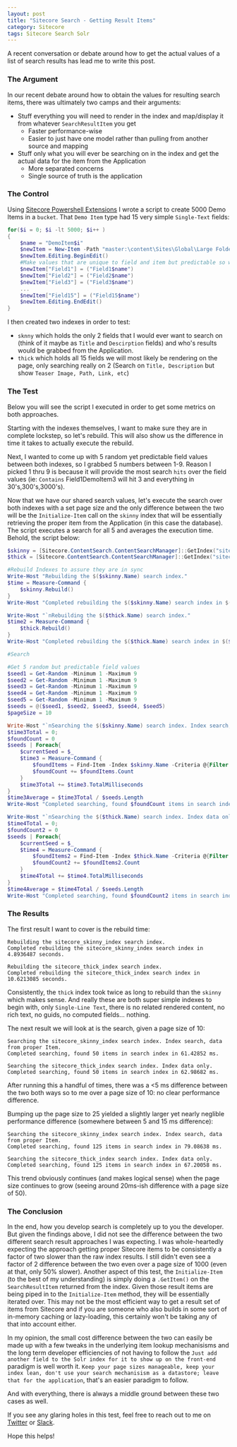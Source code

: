 ```yaml
---
layout: post
title: "Sitecore Search - Getting Result Items"
category: Sitecore
tags: Sitecore Search Solr
---
```


A recent conversation or debate around how to get the actual values of a list of search results has lead me to write this post.

### The Argument ###
In our recent debate around how to obtain the values for resulting search items, there was ultimately two camps and their arguments:

- Stuff everything you will need to render in the index and map/display it from whatever `SearchResultItem` you get
  - Faster performance-wise
  - Easier to just have one model rather than pulling from another source and mapping
- Stuff only what you will ever be searching on in the index and get the actual data for the item from the Application
  - More separated concerns
  - Single source of truth is the application

### The Control ###
Using [Sitecore Powershell Extensions](https://marketplace.sitecore.net/en/Modules/Sitecore_PowerShell_console.aspx) I wrote a script to create 5000 Demo Items in a `bucket`. That `Demo Item` type had 15 very simple `Single-Text` fields:

```powershell
for($i = 0; $i -lt 5000; $i++ )
{
    $name = "DemoItem$i"
    $newItem = New-Item -Path "master:\content\Sites\Global\Large Folder\$name" -ItemType "User Defined/Demo Item"
    $newItem.Editing.BeginEdit()
    #Make values that are unique to field and item but predictable so we can know how many results are expected
    $newItem["Field1"] = ("Field1$name")
    $newItem["Field2"] = ("Field2$name")
    $newItem["Field3"] = ("Field3$name")
    ...
    $newItem["Field15"] = ("Field15$name")
    $newItem.Editing.EndEdit()
}
```

I then created two indexes in order to test: 
- `sknny` which holds the only 2 fields that I would ever want to search on (think of it maybe as `Title` and `Descirption` fields) and who's results would be grabbed from the Application.
- `thick` which holds all 15 fields we will most likely be rendering on the page, only searching really on 2 (Search on `Title, Description` but show `Teaser Image, Path, Link, etc`)

### The Test ###
Below you will see the script I executed in order to get some metrics on both approaches.  

Starting with the indexes themselves, I want to make sure they are in complete lockstep, so let's rebuild. This will also show us the difference in time it takes to actually execute the rebuild. 

Next, I wanted to come up with 5 random yet predictable field values between both indexes, so I grabbed 5 numbers between 1-9. Reason I picked 1 thru 9 is because it will provide the most search `hits` over the field values (ie: `Contains` Field1DemoItem3 will hit 3 and everything in 30's,300's,3000's). 

Now that we have our shared search values, let's execute the search over both indexes with a set page size and the only difference between the two will be the `Initialize-Item` call on the `skinny` index that will be essentially retrieving the proper item from the Application (in this case the database).  The script executes a search for all 5 and averages the execution time. Behold, the script below:

```powershell
$skinny = [Sitecore.ContentSearch.ContentSearchManager]::GetIndex("sitecore_skinny_index")
$thick = [Sitecore.ContentSearch.ContentSearchManager]::GetIndex("sitecore_thick_index")

#Rebuild Indexes to assure they are in sync
Write-Host "Rebuilding the $($skinny.Name) search index."
$time = Measure-Command {
    $skinny.Rebuild()
}
Write-Host "Completed rebuilding the $($skinny.Name) search index in $($time.TotalSeconds) seconds." 

Write-Host "`nRebuilding the $($thick.Name) search index."
$time2 = Measure-Command {
    $thick.Rebuild()
}
Write-Host "Completed rebuilding the $($thick.Name) search index in $($time2.TotalSeconds) seconds."

#Search

#Get 5 random but predictable field values
$seed1 = Get-Random -Minimum 1 -Maximum 9
$seed2 = Get-Random -Minimum 1 -Maximum 9
$seed3 = Get-Random -Minimum 1 -Maximum 9
$seed4 = Get-Random -Minimum 1 -Maximum 9
$seed5 = Get-Random -Minimum 1 -Maximum 9
$seeds = @($seed1, $seed2, $seed3, $seed4, $seed5)
$pageSize = 10

Write-Host "`nSearching the $($skinny.Name) search index. Index search, data from proper Item."
$time3Total = 0;
$foundCount = 0
$seeds | Foreach{
    $currentSeed = $_
    $time3 = Measure-Command {
        $foundItems = Find-Item -Index $skinny.Name -Criteria @{Filter = "Contains"; Field = "field1_t_en"; Value = "Field1DemoItem$currentSeed"  } -First $pageSize | Initialize-Item
        $foundCount += $foundItems.Count
    }
    $time3Total += $time3.TotalMilliseconds
}
$time3Average = $time3Total / $seeds.Length
Write-Host "Completed searching, found $foundCount items in search index in $time3Average ms."

Write-Host "`nSearching the $($thick.Name) search index. Index data only."
$time4Total = 0;
$foundCount2 = 0
$seeds | Foreach{
    $currentSeed = $_
    $time4 = Measure-Command {
        $foundItems2 = Find-Item -Index $thick.Name -Criteria @{Filter = "Contains"; Field = "field1_t_en"; Value = "Field1DemoItem$currentSeed" } -First $pageSize
        $foundCount2 += $foundItems2.Count
    }
    $time4Total += $time4.TotalMilliseconds
}
$time4Average = $time4Total / $seeds.Length
Write-Host "Completed searching, found $foundCount2 items in search index in $time4Average ms."
```

### The Results ###

The first result I want to cover is the rebuild time:

```text
Rebuilding the sitecore_skinny_index search index.
Completed rebuilding the sitecore_skinny_index search index in 4.8936487 seconds.

Rebuilding the sitecore_thick_index search index.
Completed rebuilding the sitecore_thick_index search index in 10.6213085 seconds.
```

Consistently, the `thick` index took twice as long to rebuild than the `skinny` which makes sense. And really these are both super simple indexes to begin with, only `Single-Line Text`, there is no related rendered content, no rich text, no guids, no computed fields... nothing.

The next result we will look at is the search, given a page size of 10:

```text
Searching the sitecore_skinny_index search index. Index search, data from proper Item.
Completed searching, found 50 items in search index in 61.42852 ms.

Searching the sitecore_thick_index search index. Index data only.
Completed searching, found 50 items in search index in 62.98682 ms.
```

After running this a handful of times, there was a <5 ms difference between the two both ways so to me over a page size of 10: no clear performance difference.

Bumping up the page size to 25 yielded a slightly larger yet nearly neglible performance difference (somewhere between 5 and 15 ms difference):

```text
Searching the sitecore_skinny_index search index. Index search, data from proper Item.
Completed searching, found 125 items in search index in 79.08638 ms.

Searching the sitecore_thick_index search index. Index data only.
Completed searching, found 125 items in search index in 67.20058 ms.
```

This trend obviously continues (and makes logical sense) when the page size continues to grow (seeing around 20ms-ish difference with a page size of 50). 

### The Conclusion ###

In the end, how you develop search is completely up to you the developer.  But given the findings above, I did not see the difference between the two different search result approaches I was expecting.  I was whole-heartedly expecting the approach getting proper Sitecore items to be consistently a factor of two slower than the raw index results. I still didn't even see a factor of 2 difference between the two even over a page size of 1000 (even at that, only 50% slower). Another aspect of this test, the `Initialize-Item` (to the best of my understanding) is simply doing a `.GetItem()` on the `SearchResultItem` returned from the index. Given those result items are being piped in to the `Initialize-Item` method, they will be essentially iterated over. This may not be the most efficient way to get a result set of items from Sitecore and if you are someone who also builds in some sort of in-memory caching or lazy-loading, this certainly won't be taking any of that into account either.

In my opinion, the small cost difference between the two can easily be made up with a few tweaks in the underlying item lookup mechanisisms and the long term developer efficiencies of not having to follow the `Just add another field to the Solr index for it to show up on the front-end` paradigm is well worth it.  `Keep your page sizes manageable, keep your index lean, don't use your search mechanisism as a datastore; leave that for the application`, that's an easier paradigm to follow.

And with everything, there is always a middle ground between these two cases as well.

If you see any glaring holes in this test, feel free to reach out to me on [Twitter](https://twitter.com/vandsh) or [Slack](sitecorechat.slack.com).

Hope this helps!

